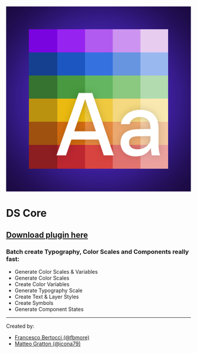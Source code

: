 ![](/Images/DS-Core-Sketch-Plugin.png)
# DS Core

## [Download plugin here](https://github.com/fbmore/DS-Core-Sketch-Plugin/raw/main/DS-Core.sketchplugin.zip)


### Batch create Typography, Color Scales and Components really fast:
- Generate Color Scales & Variables
- Generate Color Scales
- Create Color Variables
- Generate Typography Scale
- Create Text & Layer Styles
- Create Symbols
- Generate Component States

---

Created by:

- [Francesco Bertocci (@fbmore)](https://github.com/fbmore/)
- [Matteo Gratton (@icona79)](https://github.com/icona79)
